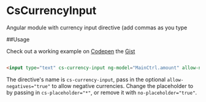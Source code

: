 # CsCurrencyInput

Angular module with currency input directive (add commas as you type 


##Usage
 
Check out a working example on [Codepen](http://codepen.io/codyschaaf/pen/GprYyR) the [Gist](https://gist.github.com/CodySchaaf/6cd2de43defac010ea07)

```html

<input type="text" cs-currency-input ng-model="MainCtrl.amount" allow-negatives="true" class="input-s form-control money" placeholder="$"/>

```

The directive's name is `cs-currency-input`, pass in the optional `allow-negatives="true"` to allow negative currencies.
Change the placeholder to by passing in `cs-placeholder="*"`, or remove it with `no-placeholder="true"`.



